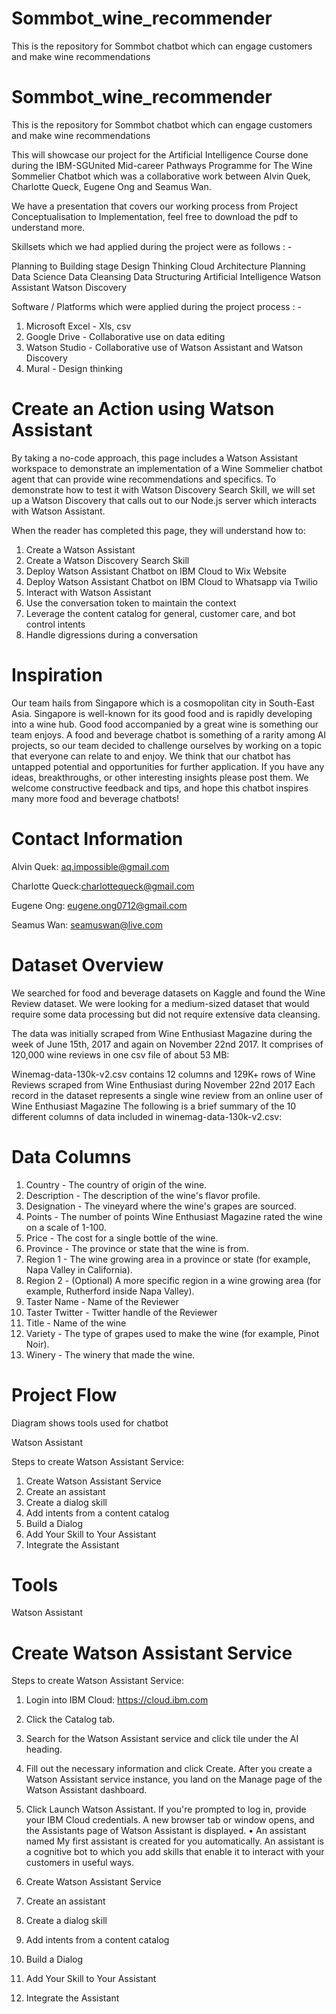 # Sommbot_wine_recommender
This is the repository for Sommbot chatbot which can engage customers and make wine recommendations

# Sommbot_wine_recommender
This is the repository for Sommbot chatbot which can engage customers and make wine recommendations

This will showcase our project for the Artificial Intelligence Course done during the IBM-SGUnited Mid-career Pathways Programme for The Wine Sommelier Chatbot which was a collaborative work between Alvin Quek, Charlotte Queck, Eugene Ong and Seamus Wan. 

We have a presentation that covers our working process from Project Conceptualisation to Implementation, feel free to download the pdf to understand more. 

Skillsets which we had applied during the project were as follows : -

Planning to Building stage
Design Thinking
Cloud Architecture Planning
Data Science
Data Cleansing
Data Structuring
Artificial Intelligence
Watson Assistant
Watson Discovery

Software / Platforms which were applied during the project process : - 

1. Microsoft Excel - Xls, csv
2. Google Drive - Collaborative use on data editing 
4. Watson Studio - Collaborative use of Watson Assistant and Watson Discovery
5. Mural - Design thinking 

# Create an Action using Watson Assistant
By taking a no-code approach, this page includes a Watson Assistant workspace to demonstrate an implementation of a Wine Sommelier chatbot agent that can provide wine recommendations and specifics. To demonstrate how to test it with Watson Discovery Search Skill, we will set up a Watson Discovery that calls out to our Node.js server which interacts with Watson Assistant.

When the reader has completed this page, they will understand how to:
1. Create a Watson Assistant
2. Create a Watson Discovery Search Skill
3. Deploy Watson Assistant Chatbot on IBM Cloud to Wix Website 
4. Deploy Watson Assistant Chatbot on IBM Cloud to Whatsapp via Twilio
5. Interact with Watson Assistant
6. Use the conversation token to maintain the context
7. Leverage the content catalog for general, customer care, and bot control intents
8. Handle digressions during a conversation

# Inspiration
Our team hails from Singapore which is a cosmopolitan city in South-East Asia. Singapore is well-known for its good food and is rapidly developing into a wine hub. Good food accompanied by a great wine is something our team enjoys.
A food and beverage chatbot is something of a rarity among AI projects, so our team decided to challenge ourselves by working on a topic that everyone can relate to and enjoy.
We think that our chatbot has untapped potential and opportunities for further application. If you have any ideas, breakthroughs, or other interesting insights please post them.
We welcome constructive feedback and tips, and hope this chatbot inspires many more food and beverage chatbots!

# Contact Information
Alvin Quek: aq.impossible@gmail.com

Charlotte Queck:charlottequeck@gmail.com

Eugene Ong: eugene.ong0712@gmail.com

Seamus Wan: seamuswan@live.com
 
# Dataset Overview
We searched for food and beverage datasets on Kaggle and found the Wine Review dataset. We were looking for a medium-sized dataset that would require some data processing but did not require extensive data cleansing. 

The data was initially scraped from Wine Enthusiast Magazine during the week of June 15th, 2017 and again on November 22nd 2017. It comprises of 120,000 wine reviews in one csv file of about 53 MB:

Winemag-data-130k-v2.csv contains 12 columns and 129K+ rows of Wine Reviews scraped from Wine Enthusiast during November 22nd 2017
Each record in the dataset represents a single wine review from an online user of Wine Enthusiast Magazine
The following is a brief summary of the 10 different columns of data included in winemag-data-130k-v2.csv:

# Data Columns
1. Country - The country of origin of the wine.
2. Description - The description of the wine's flavor profile.
3. Designation - The vineyard where the wine's grapes are sourced.
4. Points - The number of points Wine Enthusiast Magazine rated the wine on a scale of 1-100.
5. Price - The cost for a single bottle of the wine.
5. Province - The province or state that the wine is from.
6. Region 1 - The wine growing area in a province or state (for example, Napa Valley in California).
7. Region 2 - (Optional) A more specific region in a wine growing area (for example, Rutherford inside Napa Valley).
8. Taster Name - Name of the Reviewer
9. Taster Twitter - Twitter handle of the Reviewer
10. Title - Name of the wine
11. Variety - The type of grapes used to make the wine (for example, Pinot Noir).
12. Winery - The winery that made the wine.

# Project Flow 

Diagram shows tools used for chatbot

Watson Assistant

Steps to create Watson Assistant Service:
1. Create Watson Assistant Service
2. Create an assistant
3. Create a dialog skill
4. Add intents from a content catalog
5. Build a Dialog
6. Add Your Skill to Your Assistant
7. Integrate the Assistant

# Tools
Watson Assistant

# Create Watson Assistant Service
Steps to create Watson Assistant Service:

1. Login into IBM Cloud: https://cloud.ibm.com
2. Click the Catalog tab.
3. Search for the Watson Assistant service and click tile under the AI heading.



4. Fill out the necessary information and click Create.
After you create a Watson Assistant service instance, you land on the Manage page of the Watson Assistant dashboard.
5. Click Launch Watson Assistant. If you're prompted to log in, provide your IBM Cloud credentials.
A new browser tab or window opens, and the Assistants page of Watson Assistant is displayed.
• An assistant named My first assistant is created for you automatically. An assistant is a cognitive bot to which you add skills that enable it to interact with your customers in useful ways.


1. Create Watson Assistant Service
2. Create an assistant
3. Create a dialog skill
4. Add intents from a content catalog
5. Build a Dialog
6. Add Your Skill to Your Assistant
7. Integrate the Assistant

